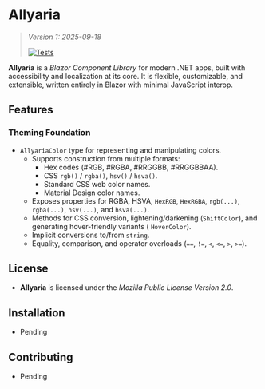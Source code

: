 # Allyaria

> *Version 1: 2025-09-18*
>
> [![Tests](https://github.com/ja-sanborn/allyaria/actions/workflows/tests.yml/badge.svg?branch=main)](https://github.com/ja-sanborn/allyaria/actions/workflows/tests.yml)

**Allyaria** is a *Blazor Component Library* for modern .NET apps, built with accessibility and localization at its
core. It is flexible, customizable, and extensible, written entirely in Blazor with minimal JavaScript interop.

## Features

### Theming Foundation

* `AllyariaColor` type for representing and manipulating colors.
    * Supports construction from multiple formats:
        * Hex codes (#RGB, #RGBA, #RRGGBB, #RRGGBBAA).
        * CSS `rgb()` / `rgba()`, `hsv()` / `hsva()`.
        * Standard CSS web color names.
        * Material Design color names.
    * Exposes properties for RGBA, HSVA, `HexRGB`, `HexRGBA`, `rgb(...)`, `rgba(...)`, `hsv(...)`, and `hsva(...)`.
    * Methods for CSS conversion, lightening/darkening (`ShiftColor`), and generating hover-friendly variants (
      `HoverColor`).
    * Implicit conversions to/from `string`.
    * Equality, comparison, and operator overloads (`==`, `!=`, `<`, `<=`, `>`, `>=`).

## License

* **Allyaria** is licensed under the *Mozilla Public License Version 2.0*.

## Installation

* Pending

## Contributing

* Pending
